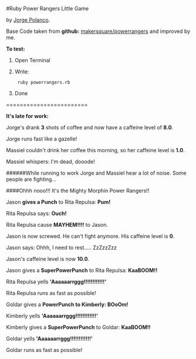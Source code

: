 #Ruby Power Rangers Little Game

by [Jorge Polanco](http://www.drjorgepolanco.com/).

Base Code taken from **github:** [makersquare/powerrangers](https://github.com/makersquare/powerrangers/blob/master/powerranger.rb) and improved by me.

**To test:**

1. Open Terminal
2. Write: 

		ruby powerrangers.rb
4. Done

========================

**It's late for work:**

Jorge's drank **3** shots of coffee and now have a caffeine level of **8.0**.

Jorge runs fast like a gazelle!

Massiel couldn't drink her coffee this morning, so her caffeine level is **1.0**.

Massiel whispers: I'm dead, dooode!

######While running to work Jorge and Massiel hear a lot of noise. Some people are fighting...

####Ohhh nooo!!! It's the Mighty Morphin Power Rangers!!

Jason **gives a Punch** to Rita Repulsa: **Pum!**

Rita Repulsa says: **Ouch!**

Rita Repulsa cause **MAYHEM!!!!** to Jason.

Jason is now screwed. He can't fight anymore. His caffeine level is **0**.

Jason says: Ohhh, I need to rest..... ZzZzzZzz

Jason's caffeine level is now **10.0**.

Jason gives a **SuperPowerPunch** to Rita Repulsa: **KaaBOOM!!**

Rita Repulsa yells **'Aaaaaarrggg!!!!!!!!!!!!'**

Rita Repulsa runs as fast as possible!

Goldar gives a **PowerPunch to Kimberly: BOoOm!**

Kimberly yells **'Aaaaaarrggg!!!!!!!!!!!!'**

Kimberly gives a **SuperPowerPunch** to Goldar: **KaaBOOM!!**

Goldar yells **'Aaaaaarrggg!!!!!!!!!!!!'**

Goldar runs as fast as possible!